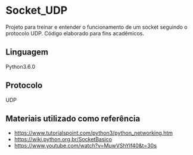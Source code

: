 # Socket_UDP
Projeto para treinar e entender o funcionamento de um socket seguindo o protocolo UDP. 
Código elaborado para fins acadêmicos.

## Linguagem
Python3.6.0

## Protocolo
UDP

## Materiais utilizado como referência
* https://www.tutorialspoint.com/python3/python_networking.htm
* https://wiki.python.org.br/SocketBasico
* https://www.youtube.com/watch?v=MuwVShYlf40&t=30s
